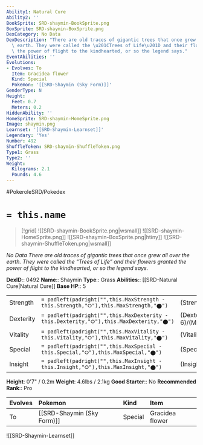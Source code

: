 ```yaml
---
Ability1: Natural Cure
Ability2: ''
BookSprite: SRD-shaymin-BookSprite.png
BoxSprite: SRD-shaymin-BoxSprite.png
DexCategory: No Data
DexDescription: "There are old traces of gigantic trees that once grew all over the\
  \ earth. They were called the \u201CTrees of Life\u201D and their flowers granted\
  \ the power of flight to the kindhearted, or so the legend says."
EventAbilities: ''
Evolutions:
- Evolves: To
  Item: Gracidea flower
  Kind: Special
  Pokemon: '[[SRD-Shaymin (Sky Form)]]'
GenderType: N
Height:
  Feet: 0.7
  Meters: 0.2
HiddenAbility: ''
HomeSprite: SRD-shaymin-HomeSprite.png
Image: shaymin.png
Learnset: '[[SRD-Shaymin-Learnset]]'
Legendary: 'Yes'
Number: 492
ShuffleToken: SRD-shaymin-ShuffleToken.png
Type1: Grass
Type2: ''
Weight:
  Kilograms: 2.1
  Pounds: 4.6
---
```


#PokeroleSRD/Pokedex

# `= this.name`

> [!grid]
> ![[SRD-shaymin-BookSprite.png|wsmall]]
> ![[SRD-shaymin-HomeSprite.png]]
> ![[SRD-shaymin-BoxSprite.png|htiny]]
> ![[SRD-shaymin-ShuffleToken.png|wsmall]]


*No Data*
*There are old traces of gigantic trees that once grew all over the earth. They were called the “Trees of Life” and their flowers granted the power of flight to the kindhearted, or so the legend says.*

**DexID**:: 0492
**Name**:: Shaymin
**Type**:: Grass
**Abilities**:: [[SRD-Natural Cure|Natural Cure]]
**Base HP**:: 5

|           |                                                                                        |                                          |
| --------- | -------------------------------------------------------------------------------------- | ---------------------------------------- |
| Strength  | `= padleft(padright("",this.MaxStrength - this.Strength,"⭘"),this.MaxStrength,"⬤")`    | (Strength::6)/(MaxStrength::6)   |
| Dexterity | `= padleft(padright("",this.MaxDexterity - this.Dexterity,"⭘"),this.MaxDexterity,"⬤")` | (Dexterity:: 6)/(MaxDexterity::6) |
| Vitality  | `= padleft(padright("",this.MaxVitality - this.Vitality,"⭘"),this.MaxVitality,"⬤")`    | (Vitality::6)/(MaxVitality::6)   |
| Special   | `= padleft(padright("",this.MaxSpecial - this.Special,"⭘"),this.MaxSpecial,"⬤")`       | (Special::6)/(MaxSpecial::6)     |
| Insight   | `= padleft(padright("",this.MaxInsight - this.Insight,"⭘"),this.MaxInsight,"⬤")`       | (Insight::6)/(MaxInsight::6)     |

**Height**: 0'7" / 0.2m
**Weight**: 4.6lbs / 2.1kg
**Good Starter**:: No
**Recommended Rank**:: Pro

| Evolves   | Pokemon                    | Kind    | Item            |
|:----------|:---------------------------|:--------|:----------------|
| To        | [[SRD-Shaymin (Sky Form)]] | Special | Gracidea flower |

![[SRD-Shaymin-Learnset]]